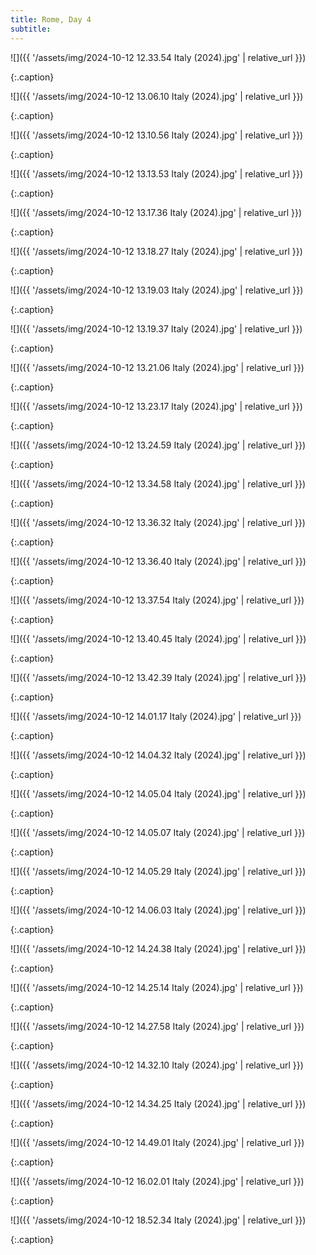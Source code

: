 ```yaml
---
title: Rome, Day 4
subtitle:
---
```


![]({{ '/assets/img/2024-10-12 12.33.54 Italy (2024).jpg' | relative_url }})

{:.caption}


![]({{ '/assets/img/2024-10-12 13.06.10 Italy (2024).jpg' | relative_url }})

{:.caption}


![]({{ '/assets/img/2024-10-12 13.10.56 Italy (2024).jpg' | relative_url }})

{:.caption}


![]({{ '/assets/img/2024-10-12 13.13.53 Italy (2024).jpg' | relative_url }})

{:.caption}


![]({{ '/assets/img/2024-10-12 13.17.36 Italy (2024).jpg' | relative_url }})

{:.caption}


![]({{ '/assets/img/2024-10-12 13.18.27 Italy (2024).jpg' | relative_url }})

{:.caption}


![]({{ '/assets/img/2024-10-12 13.19.03 Italy (2024).jpg' | relative_url }})

{:.caption}


![]({{ '/assets/img/2024-10-12 13.19.37 Italy (2024).jpg' | relative_url }})

{:.caption}


![]({{ '/assets/img/2024-10-12 13.21.06 Italy (2024).jpg' | relative_url }})

{:.caption}


![]({{ '/assets/img/2024-10-12 13.23.17 Italy (2024).jpg' | relative_url }})

{:.caption}


![]({{ '/assets/img/2024-10-12 13.24.59 Italy (2024).jpg' | relative_url }})

{:.caption}


![]({{ '/assets/img/2024-10-12 13.34.58 Italy (2024).jpg' | relative_url }})

{:.caption}


![]({{ '/assets/img/2024-10-12 13.36.32 Italy (2024).jpg' | relative_url }})

{:.caption}


![]({{ '/assets/img/2024-10-12 13.36.40 Italy (2024).jpg' | relative_url }})

{:.caption}


![]({{ '/assets/img/2024-10-12 13.37.54 Italy (2024).jpg' | relative_url }})

{:.caption}


![]({{ '/assets/img/2024-10-12 13.40.45 Italy (2024).jpg' | relative_url }})

{:.caption}


![]({{ '/assets/img/2024-10-12 13.42.39 Italy (2024).jpg' | relative_url }})

{:.caption}


![]({{ '/assets/img/2024-10-12 14.01.17 Italy (2024).jpg' | relative_url }})

{:.caption}


![]({{ '/assets/img/2024-10-12 14.04.32 Italy (2024).jpg' | relative_url }})

{:.caption}


![]({{ '/assets/img/2024-10-12 14.05.04 Italy (2024).jpg' | relative_url }})

{:.caption}


![]({{ '/assets/img/2024-10-12 14.05.07 Italy (2024).jpg' | relative_url }})

{:.caption}


![]({{ '/assets/img/2024-10-12 14.05.29 Italy (2024).jpg' | relative_url }})

{:.caption}


![]({{ '/assets/img/2024-10-12 14.06.03 Italy (2024).jpg' | relative_url }})

{:.caption}


![]({{ '/assets/img/2024-10-12 14.24.38 Italy (2024).jpg' | relative_url }})

{:.caption}


![]({{ '/assets/img/2024-10-12 14.25.14 Italy (2024).jpg' | relative_url }})

{:.caption}


![]({{ '/assets/img/2024-10-12 14.27.58 Italy (2024).jpg' | relative_url }})

{:.caption}


![]({{ '/assets/img/2024-10-12 14.32.10 Italy (2024).jpg' | relative_url }})

{:.caption}


![]({{ '/assets/img/2024-10-12 14.34.25 Italy (2024).jpg' | relative_url }})

{:.caption}


![]({{ '/assets/img/2024-10-12 14.49.01 Italy (2024).jpg' | relative_url }})

{:.caption}


![]({{ '/assets/img/2024-10-12 16.02.01 Italy (2024).jpg' | relative_url }})

{:.caption}


![]({{ '/assets/img/2024-10-12 18.52.34 Italy (2024).jpg' | relative_url }})

{:.caption}

